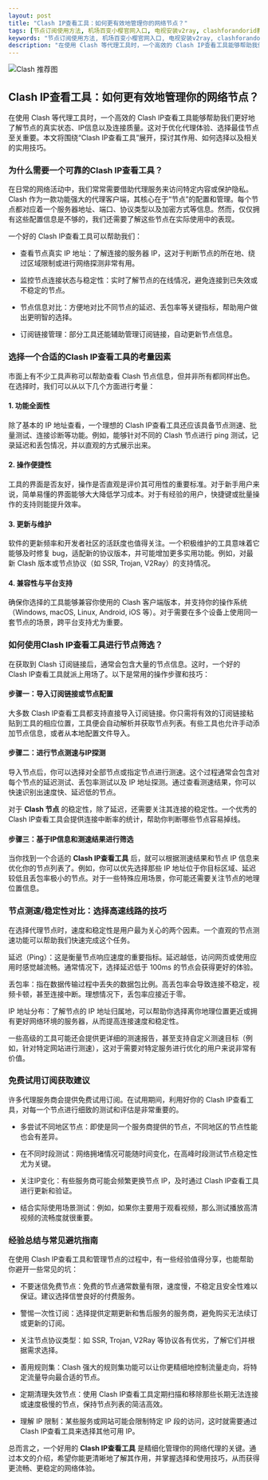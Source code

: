 ```yaml
---
layout: post
title: "Clash IP查看工具：如何更有效地管理你的网络节点？"
tags: [节点订阅使用方法, 机场百变小樱官网入口, 电视安装v2ray, clashforandorid教程, v2ray免费借点, 节点免费2025年6月, 2025年节点分享教程]
keywords: "节点订阅使用方法, 机场百变小樱官网入口, 电视安装v2ray, clashforandorid教程, v2ray免费借点, 节点免费2025年6月, 2025年节点分享教程"
description: "在使用 Clash 等代理工具时，一个高效的 Clash IP查看工具能够帮助我们更好地了解节点的真实状态、IP信息以及连接质量。这对于优化代理体验、选择最佳节点至关重要。本文将围绕“Clash IP查看工具”展开，探讨其作用、如何选择以及相关的实用技巧。"
---
```


![Clash 推荐图](https://clashjd.github.io/assets/img/clash订阅节点购买.png)

## Clash IP查看工具：如何更有效地管理你的网络节点？

在使用 Clash 等代理工具时，一个高效的 Clash IP查看工具能够帮助我们更好地了解节点的真实状态、IP信息以及连接质量。这对于优化代理体验、选择最佳节点至关重要。本文将围绕“Clash IP查看工具”展开，探讨其作用、如何选择以及相关的实用技巧。

### 为什么需要一个可靠的Clash IP查看工具？

在日常的网络活动中，我们常常需要借助代理服务来访问特定内容或保护隐私。Clash 作为一款功能强大的代理客户端，其核心在于“节点”的配置和管理。每个节点都对应着一个服务器地址、端口、协议类型以及加密方式等信息。然而，仅仅拥有这些配置信息是不够的，我们还需要了解这些节点在实际使用中的表现。

一个好的 Clash IP查看工具可以帮助我们：

- 查看节点真实 IP 地址：了解连接的服务器 IP，这对于判断节点的所在地、绕过区域限制或进行网络探测非常有用。

- 监控节点连接状态与稳定性：实时了解节点的在线情况，避免连接到已失效或不稳定的节点。

- 节点信息对比：方便地对比不同节点的延迟、丢包率等关键指标，帮助用户做出更明智的选择。

- 订阅链接管理：部分工具还能辅助管理订阅链接，自动更新节点信息。

### 选择一个合适的Clash IP查看工具的考量因素

市面上有不少工具声称可以帮助查看 Clash 节点信息，但并非所有都同样出色。在选择时，我们可以从以下几个方面进行考量：

#### 1. 功能全面性

除了基本的 IP 地址查看，一个理想的 Clash IP查看工具还应该具备节点测速、批量测试、连接诊断等功能。例如，能够针对不同的 Clash 节点进行 ping 测试，记录延迟和丢包情况，并以直观的方式展示出来。

#### 2. 操作便捷性

工具的界面是否友好，操作是否直观是评价其可用性的重要标准。对于新手用户来说，简单易懂的界面能够大大降低学习成本。对于有经验的用户，快捷键或批量操作的支持则能提升效率。

#### 3. 更新与维护

软件的更新频率和开发者社区的活跃度也值得关注。一个积极维护的工具意味着它能够及时修复 bug，适配新的协议版本，并可能增加更多实用功能。例如，对最新 Clash 版本或节点协议（如 SSR, Trojan, V2Ray）的支持情况。

#### 4. 兼容性与平台支持

确保你选择的工具能够兼容你使用的 Clash 客户端版本，并支持你的操作系统（Windows, macOS, Linux, Android, iOS 等）。对于需要在多个设备上使用同一套节点的场景，跨平台支持尤为重要。

### 如何使用Clash IP查看工具进行节点筛选？

在获取到 Clash 订阅链接后，通常会包含大量的节点信息。这时，一个好的 Clash IP查看工具就派上用场了。以下是常用的操作步骤和技巧：

#### 步骤一：导入订阅链接或节点配置

大多数 Clash IP查看工具都支持直接导入订阅链接。你只需将有效的订阅链接粘贴到工具的相应位置，工具便会自动解析并获取节点列表。有些工具也允许手动添加节点信息，或者从本地配置文件导入。

#### 步骤二：进行节点测速与IP探测

导入节点后，你可以选择对全部节点或指定节点进行测速。这个过程通常会包含对每个节点的延迟测试、丢包率测试以及 IP 地址探测。通过查看测速结果，你可以快速识别出速度快、延迟低的节点。

对于 **Clash 节点** 的稳定性，除了延迟，还需要关注其连接的稳定性。一个优秀的 Clash IP查看工具会提供连接中断率的统计，帮助你判断哪些节点容易掉线。

#### 步骤三：基于IP信息和测速结果进行筛选

当你找到一个合适的 **Clash IP查看工具** 后，就可以根据测速结果和节点 IP 信息来优化你的节点列表了。例如，你可以优先选择那些 IP 地址位于你目标区域、延迟较低且丢包率极小的节点。对于一些特殊应用场景，你可能还需要关注节点的地理位置信息。

### 节点测速/稳定性对比：选择高速线路的技巧

在选择代理节点时，速度和稳定性是用户最为关心的两个因素。一个直观的节点测速功能可以帮助我们快速完成这个任务。

延迟（Ping）：这是衡量节点响应速度的重要指标。延迟越低，访问网页或使用应用时感觉越流畅。通常情况下，选择延迟低于 100ms 的节点会获得更好的体验。

丢包率：指在数据传输过程中丢失的数据包比例。高丢包率会导致连接不稳定，视频卡顿，甚至连接中断。理想情况下，丢包率应接近于零。

IP 地址分布：了解节点的 IP 地址归属地，可以帮助你选择离你地理位置更近或拥有更好网络环境的服务器，从而提高连接速度和稳定性。

一些高级的工具可能还会提供更详细的测速报告，甚至支持自定义测速目标（例如，针对特定网站进行测速），这对于需要对特定服务进行优化的用户来说非常有价值。

### 免费试用订阅获取建议

许多代理服务商会提供免费试用订阅。在试用期间，利用好你的 Clash IP查看工具，对每一个节点进行细致的测试和评估是非常重要的。

- 多尝试不同地区节点：即使是同一个服务商提供的节点，不同地区的节点性能也会有差异。

- 在不同时段测试：网络拥堵情况可能随时间变化，在高峰时段测试节点稳定性尤为关键。

- 关注IP变化：有些服务商可能会频繁更换节点 IP，及时通过 Clash IP查看工具进行更新和验证。

- 结合实际使用场景测试：例如，如果你主要用于观看视频，那么测试播放高清视频的流畅度就很重要。

### 经验总结与常见避坑指南

在使用 Clash IP查看工具和管理节点的过程中，有一些经验值得分享，也能帮助你避开一些常见的坑：

- 不要迷信免费节点：免费的节点通常数量有限，速度慢，不稳定且安全性难以保证。建议选择信誉良好的付费服务。

- 警惕一次性订阅：选择提供定期更新和售后服务的服务商，避免购买无法续订或更新的订阅。

- 关注节点协议类型：如 SSR, Trojan, V2Ray 等协议各有优劣，了解它们并根据需求选择。

- 善用规则集：Clash 强大的规则集功能可以让你更精细地控制流量走向，将特定流量导向最合适的节点。

- 定期清理失效节点：使用 Clash IP查看工具定期扫描和移除那些长期无法连接或速度极慢的节点，保持节点列表的简洁高效。

- 理解 IP 限制：某些服务或网站可能会限制特定 IP 段的访问，这时就需要通过 Clash IP查看工具来选择其他可用 IP。

总而言之，一个好用的 **Clash IP查看工具** 是精细化管理你的网络代理的关键。通过本文的介绍，希望你能更清晰地了解其作用，并掌握选择和使用技巧，从而获得更流畅、更稳定的网络体验。